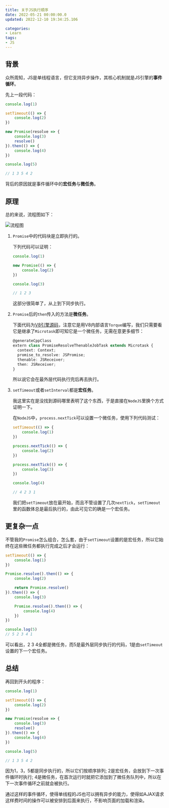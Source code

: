 ```yaml
---
title: 关于JS执行顺序
date: 2022-05-21 00:00:00.0
updated: 2022-12-10 19:34:25.106

categories: 
- Learn
tags: 
- JS
---
```


## 背景

众所周知，JS是单线程语言，但它支持异步操作，其核心机制就是JS引擎的**事件循环**。

先上一段代码：

```js
console.log(1)

setTimeout(() => {
    console.log(2)
})

new Promise(resolve => {
    console.log(3)
    resolve()
}).then(() => {
    console.log(4)
})

console.log(5)

// 1 3 5 4 2
```

背后的原因就是事件循环中的**宏任务**与**微任务**。

## 原理

总的来说，流程图如下：

![流程图](/img/2022/08/execution-order.jpg)

1. `Promise`中的代码块是立即执行的。

   下列代码可以证明：

   ```js
   console.log(1)
   
   new Promise(() => {
       console.log(2)
   })
   
   console.log(3)
   
   // 1 2 3
   ```

   这部分很简单了，从上到下同步执行。

2. `Promise`后的`then`传入的方法是**微任务**。

   下面代码为[V8引擎源码](https://chromium.googlesource.com/v8/v8.git/+/refs/heads/8.4-lkgr/src/objects/promise.tq#72)，注意它是用V8内部语言`Torque`编写，我们只需要看它是继承了`Microtask`即可知它是一个微任务，无需在意更多细节：

   ```typescript
   @generateCppClass
   extern class PromiseResolveThenableJobTask extends Microtask {
     context: Context;
     promise_to_resolve: JSPromise;
     thenable: JSReceiver;
     then: JSReceiver;
   }
   ```

   所以说它会在最外层代码执行完后再去执行。

3. `setTimeout`或者`setInterval`都是**宏任务**。

   我这里实在是没找到源码哪里表明了这个东西，于是直接在`NodeJS`里换个方式证明一下。

   在`NodeJS`中，`process.nextTick`可以设置一个微任务，使用下列代码测试：

   ```js
   setTimeout(() => {
       console.log(1)
   })
   
   process.nextTick(() => {
       console.log(2)
   })
   
   process.nextTick(() => {
       console.log(3)
   })
   
   console.log(4)
   
   // 4 2 3 1
   ```

   我们把`setTimeout`放在最开始，而且不管设置了几次`nextTick`，`setTimeout`里的函数体总是最后执行的，由此可见它的确是一个宏任务。

## 更复杂一点

不管我的`Promise`怎么组合，怎么套，由于`setTimeout`设置的是宏任务，所以它始终在这些微任务都执行完成之后才会运行：

```js
setTimeout(() => {
    console.log(1)
})

Promise.resolve().then(() => {
    console.log(2)

    return Promise.resolve()
}).then(() => {
    console.log(3)

    Promise.resolve().then(() => {
        console.log(4)
    })
})

console.log(5)
// 5 2 3 4 1
```

可以看出，2 3 4全都是微任务，而5是最外层同步执行的代码，1是由`setTimeout`设置的下一个宏任务。

## 总结

再回到开头的程序：

```js
console.log(1)

setTimeout(() => {
    console.log(2)
})

new Promise(resolve => {
    console.log(3)
    resolve()
}).then(() => {
    console.log(4)
})

console.log(5)

// 1 3 5 4 2
```

因为1，3，5都是同步执行的，所以它们按顺序排列; 2是宏任务，会放到下一次事件循环时执行; 4是微任务，在首次运行时就把它添加到了微任务队列中，所以在下一次事件循环之前就会被执行。

通过这样的事件循环，使得单线程的JS也可以拥有异步的能力，使得如AJAX请求这样费时间的操作可以被安排到后面来执行，不影响页面的加载和渲染。